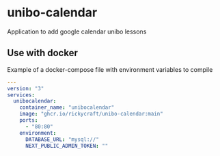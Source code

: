 # unibo-calendar
Application to add google calendar unibo lessons

## Use with docker

Example of a docker-compose file with environment variables to compile
```yaml
---
version: "3"
services:
  unibocalendar:
    container_name: "unibocalendar"
    image: "ghcr.io/rickycraft/unibo-calendar:main"
    ports:
      - "80:80"
    environment:
      DATABASE_URL: "mysql://"
      NEXT_PUBLIC_ADMIN_TOKEN: ""
```
